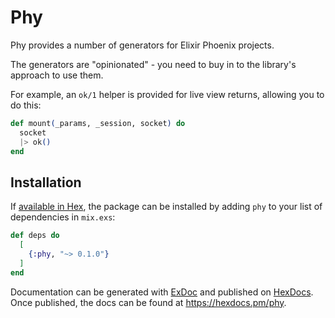 # Phy

Phy provides a number of generators for Elixir Phoenix projects.

The generators are "opinionated" - you need to buy in to the library's approach
to use them.

For example, an `ok/1` helper is provided for live view returns,
allowing you to do this:

```ex
def mount(_params, _session, socket) do
  socket
  |> ok()
end
```

## Installation

If [available in Hex](https://hex.pm/docs/publish), the package can be installed
by adding `phy` to your list of dependencies in `mix.exs`:

```elixir
def deps do
  [
    {:phy, "~> 0.1.0"}
  ]
end
```

Documentation can be generated with [ExDoc](https://github.com/elixir-lang/ex_doc)
and published on [HexDocs](https://hexdocs.pm). Once published, the docs can
be found at <https://hexdocs.pm/phy>.